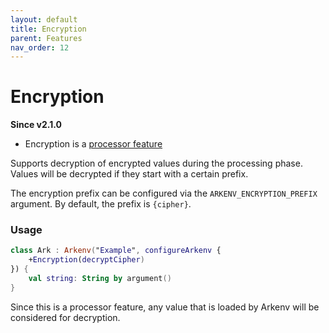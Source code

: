 ```yaml
---
layout: default
title: Encryption
parent: Features
nav_order: 12
---
```


# Encryption

**Since v2.1.0**

* Encryption is a [processor feature]({{site.baseurl}}features/features)

Supports decryption of encrypted values during the processing phase.
Values will be decrypted if they start with a certain prefix.

The encryption prefix can be configured via the `ARKENV_ENCRYPTION_PREFIX` argument.
By default, the prefix is `{cipher}`.

### Usage

```kotlin
class Ark : Arkenv("Example", configureArkenv {
    +Encryption(decryptCipher)
}) {
    val string: String by argument()
}
```

Since this is a processor feature, any value that is loaded by 
Arkenv will be considered for decryption. 

